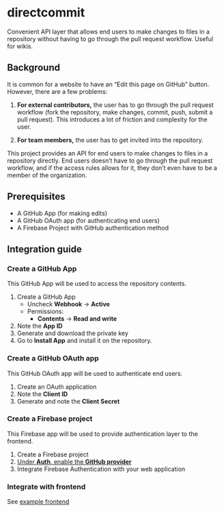 # directcommit

Convenient API layer that allows end users to make changes to files in a repository without having to go through the pull request workflow. Useful for wikis.

## Background

It is common for a website to have an “Edit this page on GitHub” button. However, there are a few problems:

1. **For external contributors,** the user has to go through the pull request workflow (fork the repository, make changes, commit, push, submit a pull request). This introduces a lot of friction and complexity for the user.

2. **For team members,** the user has to get invited into the repository.

This project provides an API for end users to make changes to files in a repository directly. End users doesn’t have to go through the pull request workflow, and if the access rules allows for it, they don’t even have to be a member of the organization.

## Prerequisites

- A GitHub App (for making edits)
- A GitHub OAuth app (for authenticating end users)
- A Firebase Project with GitHub authentication method

## Integration guide

### Create a GitHub App

This GitHub App will be used to access the repository contents.

1. Create a GitHub App
   - Uncheck **Webhook** &rarr; **Active**
   - Permissions:
     - **Contents** &rarr; **Read and write**
2. Note the **App ID**
3. Generate and download the private key
4. Go to **Install App** and install it on the repository.

### Create a GitHub OAuth app

This GitHub OAuth app will be used to authenticate end users.

1. Create an OAuth application
2. Note the **Client ID**
3. Generate and note the **Client Secret**

### Create a Firebase project

This Firebase app will be used to provide authentication layer to the frontend.

1. Create a Firebase project
2. [Under **Auth**, enable the **GitHub provider**](https://firebase.google.com/docs/auth/web/github-auth)
3. Integrate Firebase Authentication with your web application

### Integrate with frontend

See [example frontend](https://github.com/dtinth/directcommit-example/blob/main/public/index.html)

